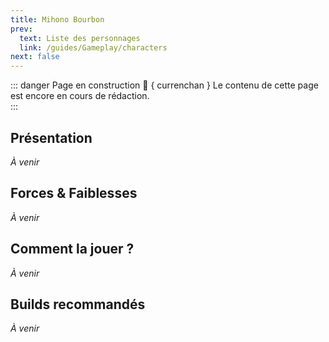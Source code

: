 ```yaml
---
title: Mihono Bourbon
prev:
  text: Liste des personnages
  link: /guides/Gameplay/characters
next: false
---
```

<UmaBreadcrumb slug="mihonobourbon" />
<UmaDetails slug="mihonobourbon" />

::: danger Page en construction 🚧 { currenchan }
Le contenu de cette page est encore en cours de rédaction.  
:::

## Présentation
*À venir*

## Forces & Faiblesses
*À venir*

## Comment la jouer ?
*À venir*

## Builds recommandés
*À venir*
